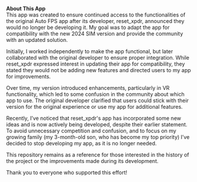 **About This App**  
This app was created to ensure continued access to the functionalities of the original Auto FPS app after its developer, reset_xpdr, announced they would no longer be developing it. My goal was to adapt the app for compatibility with the new 2024 SIM version and provide the community with an updated solution.  

Initially, I worked independently to make the app functional, but later collaborated with the original developer to ensure proper integration. While reset_xpdr expressed interest in updating their app for compatibility, they stated they would not be adding new features and directed users to my app for improvements.  

Over time, my version introduced enhancements, particularly in VR functionality, which led to some confusion in the community about which app to use. The original developer clarified that users could stick with their version for the original experience or use my app for additional features.  

Recently, I’ve noticed that reset_xpdr's app has incorporated some new ideas and is now actively being developed, despite their earlier statement. To avoid unnecessary competition and confusion, and to focus on my growing family (my 3-month-old son, who has become my top priority) I’ve decided to stop developing my app, as it is no longer needed.  

This repository remains as a reference for those interested in the history of the project or the improvements made during its development.  

Thank you to everyone who supported this effort!  
